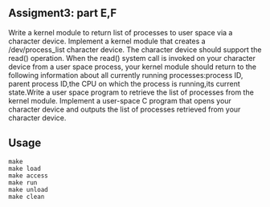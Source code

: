 ## Assigment3: part E,F
Write a kernel module to return list of processes to user space via a character device. Implement a kernel module that creates a /dev/process_list character device. The character device should support the read() operation. When the read() system call is invoked on your character device from a user space process, your kernel module should return to the following information about all currently running processes:process ID, parent process ID,the CPU on which the process is running,its current state.Write a user space program to retrieve the list of processes from the kernel module. Implement a user-space C program that opens your character device and outputs the list of processes retrieved from your character device.

## Usage
```
make
make load
make access
make run
make unload
make clean
